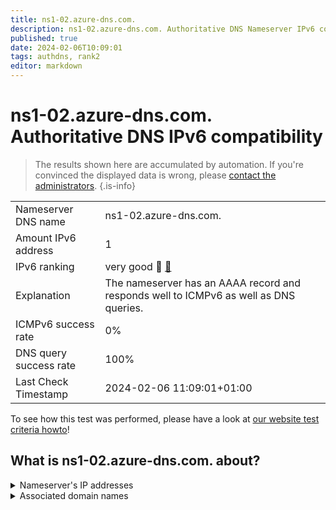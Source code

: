 ```yaml
---
title: ns1-02.azure-dns.com.
description: ns1-02.azure-dns.com. Authoritative DNS Nameserver IPv6 compatibility
published: true
date: 2024-02-06T10:09:01
tags: authdns, rank2
editor: markdown
---
```


# ns1-02.azure-dns.com. Authoritative DNS IPv6 compatibility

> The results shown here are accumulated by automation. If you're convinced the displayed data is wrong, please [contact the administrators](/howto/chat). 
{.is-info}




|   |   |
| - | - |
| Nameserver DNS name | ns1-02.azure-dns.com.
| Amount IPv6 address | 1
| IPv6 ranking | very good :2nd_place_medal: [🔗](/howto/ranking) |
| Explanation | The nameserver has an AAAA record and responds well to ICMPv6 as well as DNS queries. |
| ICMPv6 success rate | 0%|
| DNS query success rate | 100% |
| Last Check Timestamp | 2024-02-06 11:09:01+01:00 |

To see how this test was performed, please have a look at [our website test criteria howto](/howto/testcriteria/authdns)!


## What is ns1-02.azure-dns.com. about?




<details>
<summary>Nameserver's IP addresses</summary>

2603:1061:0:700::2

</details>



<details>
<summary>Associated domain names</summary>

chat.openai.com

openai.com

</details>
